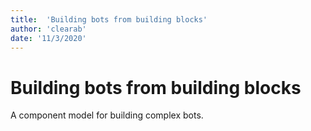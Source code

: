 ```yaml
---
title:  'Building bots from building blocks'
author: 'clearab'
date: '11/3/2020'
---
```


# Building bots from building blocks

A component model for building complex bots.
